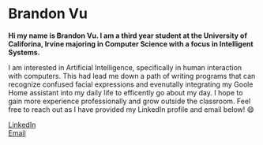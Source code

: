 # Brandon Vu

**Hi my name is Brandon Vu. I am a third year student at the University of Califorina, Irvine majoring in Computer Science with a focus in Intelligent Systems.**

I am interested in Artificial Intelligence, specifically in human interaction with computers. This had lead me down a path of writing programs that can recognize confused facial expressions and evenutally integrating my Goole Home assistant into my daily life to efficently go about my day. I hope to gain more experience professionally and grow outside the classroom. Feel free to reach out as I have provided my LinkedIn profile and email below! 😄


[LinkedIn](https://www.linkedin.com/in/brandomv/)  
[Email](bvu106038@gmail.com)


<!--
**brandonvu12/brandonvu12** is a ✨ _special_ ✨ repository because its `README.md` (this file) appears on your GitHub profile.

Here are some ideas to get you started:

- 🔭 I’m currently working on ...
- 🌱 I’m currently learning ...
- 👯 I’m looking to collaborate on ...
- 🤔 I’m looking for help with ...
- 💬 Ask me about ...
- 📫 How to reach me: ...
- Pronouns: ...
- ⚡ Fun fact: ...
-->

